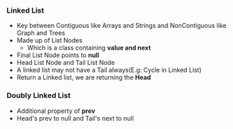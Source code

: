 ### Linked List

* Key between Contiguous like Arrays and Strings and NonContiguous like Graph and Trees
* Made up of List Nodes
  * Which is a class containing **value and next**
* Final List Node points to **null**
* Head List Node and Tail List Node
* A linked list may not have a Tail always(E.g: Cycle in Linked List)
* Return a Linked list, we are returning the **Head**

### Doubly Linked List

* Additional property of **prev**
* Head's prev to null and Tail's next to null